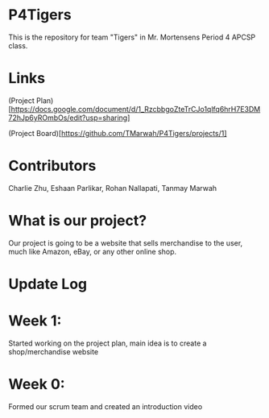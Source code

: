 # P4Tigers
This is the repository for team "Tigers" in Mr. Mortensens Period 4 APCSP class.

# Links
(Project Plan)[https://docs.google.com/document/d/1_RzcbbgoZteTrCJo1qlfq6hrH7E3DM72hJp6yROmbOs/edit?usp=sharing]

(Project Board)[https://github.com/TMarwah/P4Tigers/projects/1]

# Contributors
Charlie Zhu, Eshaan Parlikar, Rohan Nallapati, Tanmay Marwah

# What is our project?
Our project is going to be a website that sells merchandise to the user, much like Amazon, eBay, or any other online
shop.

# Update Log
# Week 1:
Started working on the project plan, main idea is to create a shop/merchandise website
# Week 0:
Formed our scrum team and created an introduction video
